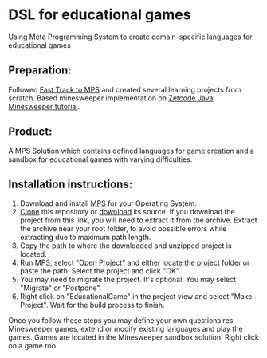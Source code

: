 # DSL for educational games
 Using Meta Programming System to create domain-specific languages for educational games
 
## Preparation:
Followed [Fast Track to MPS](https://www.jetbrains.com/help/mps/2019.3/fast-track-to-mps.html) and created several learning projects from scratch.
Based minesweeper implementation on [Zetcode Java Minesweeper tutorial](http://zetcode.com/tutorials/javagamestutorial/minesweeper/).

## Product:
A MPS Solution which contains defined languages for game creation and a sandbox for educational games with varying difficulties.

## Installation instructions:
1. Download and install [MPS](https://www.jetbrains.com/mps/download/) for your Operating System.
2. [Clone](https://github.com/Tristanas/DSL-for-educational-games.git) this repository or [download](https://github.com/Tristanas/DSL-for-educational-games/archive/master.zip) its source. If you download the project from this link, you will need to extract it from the archive.  Extract the archive near your root folder, to avoid possible errors while extracting due to maximum path length.
3. Copy the path to where the downloaded and unzipped project is located.
4. Run MPS, select "Open Project" and either locate the project folder or paste the path. Select the project and click "OK".
5. You may need to migrate the project. It's optional. You may select "Migrate" or "Postpone".
6. Right click on "EducationalGame" in the project view and select "Make Project". Wait for the build process to finish.

Once you follow these steps you may define your own questionaires, Minesweeper games, extend or modify existing languages and play the games. Games are located in the Minesweeper sandbox solution. Right click on a game roo
